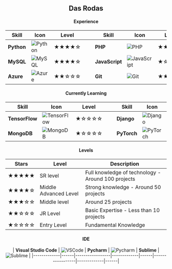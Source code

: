 <h2 align="center">Das Rodas</h2>

<div align="center">

#### **Experience**

| Skill       | Icon | Level |&nbsp;&nbsp;&nbsp;| Skill       | Icon | Level |&nbsp;&nbsp;&nbsp;| Skill       | Icon | Level |
|-------------|------|---------|-----------------|-------------|------|---------|-----------------|-------------|------|---------|
| **Python**        | ![Python](https://skillicons.dev/icons?i=py)               | ★★★★☆  || **PHP**  | ![PHP](https://skillicons.dev/icons?i=php) | ★★★☆☆  || **C#**        | ![C#](https://skillicons.dev/icons?i=cs)             | ★★☆☆☆  |
| **MySQL**      | ![MySQL](https://skillicons.dev/icons?i=mysql)           | ★★★★☆  || **JavaScript**  | ![JavaScript](https://skillicons.dev/icons?i=js) | ★☆☆☆☆  || **Postman**         | ![Postman](https://skillicons.dev/icons?i=postman)               | ★★★☆☆  |
| **Azure**           | ![Azure](https://skillicons.dev/icons?i=azure)                     | ★★☆☆☆  || **Git**      | ![Git](https://skillicons.dev/icons?i=git)         | ★★☆☆☆  || **Bash**     | ![Bash](https://skillicons.dev/icons?i=bash)       | ★★☆☆☆  |

#### **Currently Learning**

| Skill       | Icon | Level |&nbsp;&nbsp;&nbsp;| Skill       | Icon | Level |&nbsp;&nbsp;&nbsp;| Skill       | Icon | Level |
|-------------|------|---------|-----------------|-------------|------|---------|-----------------|-------------|------|---------|
| **TensorFlow**         | ![TensorFlow](https://skillicons.dev/icons?i=tensorflow)                 | ★☆☆☆☆  || **Django**      | ![Django](https://skillicons.dev/icons?i=django)           | ★☆☆☆☆  || **Linux**       | ![Linux](https://skillicons.dev/icons?i=linux)           | ★☆☆☆☆  |
| **MongoDB**  | ![MongoDB](https://skillicons.dev/icons?i=mongodb) | ★☆☆☆☆  || **PyTorch**           | ![PyTorch](https://skillicons.dev/icons?i=pytorch)                     | ★☆☆☆☆  || **Mint**     | ![Mint](https://skillicons.dev/icons?i=mint)          | ★★☆☆☆  |

#### **Levels**

| Stars | Level | Description |
|---------------|---------------|---------------|
| ★★★★★         | SR level | Full knowledge of technology - Around 100 projects |
| ★★★★☆         | Middle Advanced Level | Strong knowledge - Around 50 projects |
| ★★★☆☆         | Middle level | Around 25 projects |
| ★★☆☆☆         | JR Level | Basic Expertise - Less than 10 projects |
| ★☆☆☆☆         | Entry Level | Fundamental Knowledge |

#### **IDE**

| **Visual Studio Code**     | ![VSCode](https://skillicons.dev/icons?i=vscode)          | **Pycharm**         | ![Pycharm](https://skillicons.dev/icons?i=pycharm)               | **Sublime**       | ![Sublime](https://skillicons.dev/icons?i=sublime)           |
|-------------|------|-----------------|-------------|------|-----------------|-------------|------|
</div>

###
